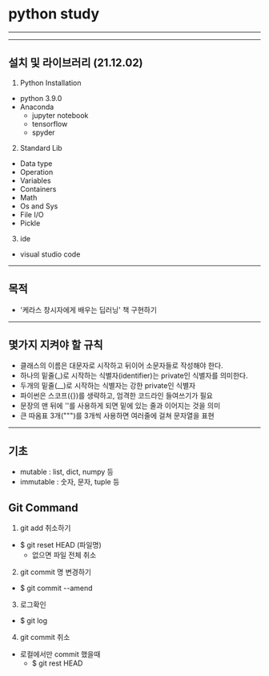 # python study
---
---
## 설치 및 라이브러리 (21.12.02)

1. Python Installation
- python 3.9.0
- Anaconda
  - jupyter notebook
  - tensorflow
  - spyder

2. Standard Lib
- Data type
- Operation
- Variables
- Containers
- Math
- Os and Sys
- File I/O
- Pickle

3. ide
- visual studio code

---
## 목적

- '케라스 창시자에게 배우는 딥러닝' 책 구현하기 


---
## 몇가지 지켜야 할 규칙
- 클래스의 이름은 대문자로 시작하고 뒤이어 소문자들로 작성해야 한다.
- 하나의 밑줄(_)로 시작하는 식별자(identifier)는 private인 식별자를 의미한다.
- 두개의 밑줄(__)로 시작하는 식별자는 강한 private인 식별자
- 파이썬은 스코프({})를 생략하고, 엄격한 코드라인 들여쓰기가 필요
- 문장의 맨 뒤에 '\'를 사용하게 되면 밑에 있는 줄과 이어지는 것을 의미
- 큰 따옴표 3개(""")를 3개씩 사용하면 여러줄에 걸쳐 문자열을 표현 

---
## 기초
- mutable : list, dict, numpy 등
- immutable : 숫자, 문자, tuple 등


## Git Command

1. git add 취소하기
- $ git reset HEAD (파일명)
  - 없으면 파일 전체 취소

2. git commit 명 변경하기  
- $ git commit --amend

3. 로그확인
- $ git log

4. git commit 취소
- 로컬에서만 commit 했을때
  - $ git rest HEAD

